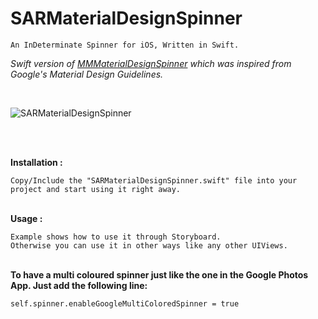 # SARMaterialDesignSpinner
	An InDeterminate Spinner for iOS, Written in Swift.

<i>Swift version of <a href="https://github.com/misterwell/MMMaterialDesignSpinner">MMMaterialDesignSpinner</a> which was inspired from Google's Material Design Guidelines. </i>

<br>

![SARMaterialDesignSpinner](https://raw.githubusercontent.com/saru2020/SARMaterialDesignSpinner/master/SARMDSpinner.gif)

<br>

<br/><b>Installation :</b><br/>

	Copy/Include the "SARMaterialDesignSpinner.swift" file into your project and start using it right away.


<br/><b>Usage :</b><br/>

	Example shows how to use it through Storyboard. 
	Otherwise you can use it in other ways like any other UIViews.


<br/><b>To have a multi coloured spinner just like the one in the Google Photos App. Just add the following line:</b><br/>

	self.spinner.enableGoogleMultiColoredSpinner = true
	